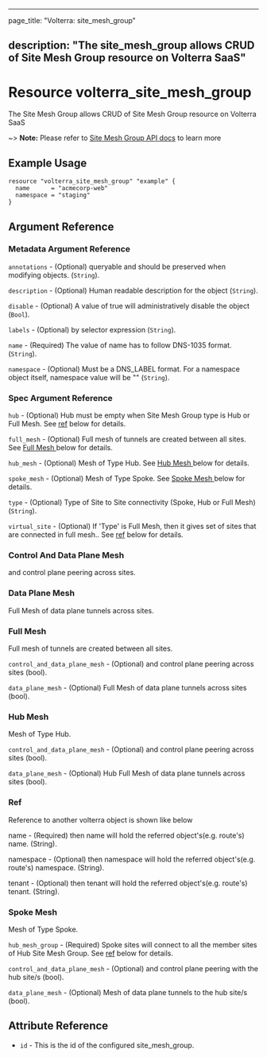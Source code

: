 ---

page_title: "Volterra: site_mesh_group"

description: "The site_mesh_group allows CRUD of Site Mesh Group resource on Volterra SaaS"
-------------------------------------------------------------------------------------------

Resource volterra_site_mesh_group
=================================

The Site Mesh Group allows CRUD of Site Mesh Group resource on Volterra SaaS

~> **Note:** Please refer to [Site Mesh Group API docs](https://docs.cloud.f5.com/docs/api/site-mesh-group) to learn more

Example Usage
-------------

```hcl
resource "volterra_site_mesh_group" "example" {
  name      = "acmecorp-web"
  namespace = "staging"
}

```

Argument Reference
------------------

### Metadata Argument Reference

`annotations` - (Optional) queryable and should be preserved when modifying objects. (`String`).

`description` - (Optional) Human readable description for the object (`String`).

`disable` - (Optional) A value of true will administratively disable the object (`Bool`).

`labels` - (Optional) by selector expression (`String`).

`name` - (Required) The value of name has to follow DNS-1035 format. (`String`).

`namespace` - (Optional) Must be a DNS_LABEL format. For a namespace object itself, namespace value will be "" (`String`).

### Spec Argument Reference

`hub` - (Optional) Hub must be empty when Site Mesh Group type is Hub or Full Mesh. See [ref](#ref) below for details.

`full_mesh` - (Optional) Full mesh of tunnels are created between all sites. See [Full Mesh ](#full-mesh) below for details.

`hub_mesh` - (Optional) Mesh of Type Hub. See [Hub Mesh ](#hub-mesh) below for details.

`spoke_mesh` - (Optional) Mesh of Type Spoke. See [Spoke Mesh ](#spoke-mesh) below for details.

`type` - (Optional) Type of Site to Site connectivity (Spoke, Hub or Full Mesh) (`String`).

`virtual_site` - (Optional) If 'Type' is Full Mesh, then it gives set of sites that are connected in full mesh.. See [ref](#ref) below for details.

### Control And Data Plane Mesh

and control plane peering across sites.

### Data Plane Mesh

Full Mesh of data plane tunnels across sites.

### Full Mesh

Full mesh of tunnels are created between all sites.

`control_and_data_plane_mesh` - (Optional) and control plane peering across sites (bool).

`data_plane_mesh` - (Optional) Full Mesh of data plane tunnels across sites (bool).

### Hub Mesh

Mesh of Type Hub.

`control_and_data_plane_mesh` - (Optional) and control plane peering across sites (bool).

`data_plane_mesh` - (Optional) Hub Full Mesh of data plane tunnels across sites (bool).

### Ref

Reference to another volterra object is shown like below

name - (Required) then name will hold the referred object's(e.g. route's) name. (String).

namespace - (Optional) then namespace will hold the referred object's(e.g. route's) namespace. (String).

tenant - (Optional) then tenant will hold the referred object's(e.g. route's) tenant. (String).

### Spoke Mesh

Mesh of Type Spoke.

`hub_mesh_group` - (Required) Spoke sites will connect to all the member sites of Hub Site Mesh Group. See [ref](#ref) below for details.

`control_and_data_plane_mesh` - (Optional) and control plane peering with the hub site/s (bool).

`data_plane_mesh` - (Optional) Mesh of data plane tunnels to the hub site/s (bool).

Attribute Reference
-------------------

-	`id` - This is the id of the configured site_mesh_group.
